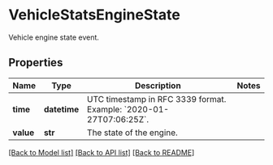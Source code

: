 # VehicleStatsEngineState

Vehicle engine state event.
## Properties
Name | Type | Description | Notes
------------ | ------------- | ------------- | -------------
**time** | **datetime** | UTC timestamp in RFC 3339 format. Example: &#x60;2020-01-27T07:06:25Z&#x60;. | 
**value** | **str** | The state of the engine. | 

[[Back to Model list]](../README.md#documentation-for-models) [[Back to API list]](../README.md#documentation-for-api-endpoints) [[Back to README]](../README.md)


